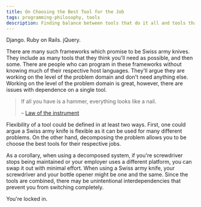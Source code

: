 ```yaml
---
title: On Choosing the Best Tool for the Job
tags: programming-philosophy, tools
description: Finding balance between tools that do it all and tools that are ideal
---
```


Django. Ruby on Rails. jQuery.

There are many such frameworks which promise to be Swiss army knives. They include as many tools that they think you'll need as possible, and then some. There are people who can program in these frameworks without knowing much of their respective host languages. They'll argue they are working on the level of the problem domain and don't need anything else. Working on the level of the problem domain is great, however, there are issues with dependence on a single tool.

> If all you have is a hammer, everything looks like a nail.
>
> – [Law of the instrument](https://en.wikipedia.org/wiki/Law_of_the_instrument)

Flexibility of a tool could be defined in at least two ways. First, one could argue a Swiss army knife is flexible as it can be used for many different problems. On the other hand, decomposing the problem allows you to be choose the best tools for their respective jobs.

As a corollary, when using a decomposed system, if you're screwdriver stops being maintained or your employer uses a different platform, you can swap it out with minimal effort. When using a Swiss army knife, your screwdriver and your bottle opener might be one and the same. Since the tools are combined, there may be unintentional interdependencies that prevent you from switching completely.

You're locked in.

